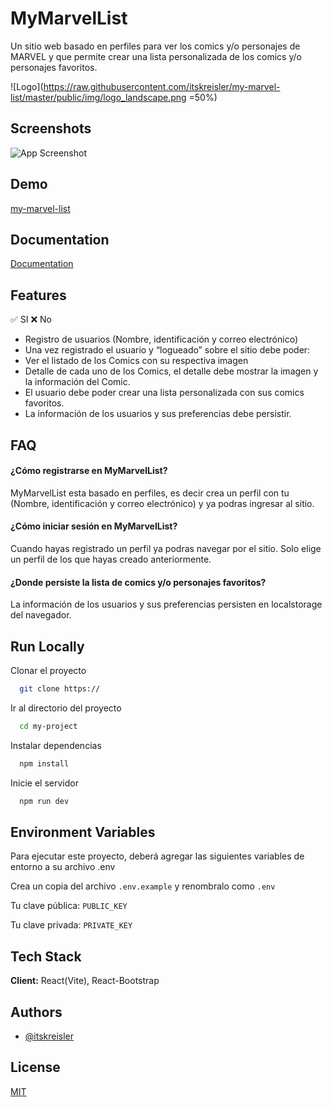 
# MyMarvelList
Un sitio web basado en perfiles para ver los comics y/o personajes de MARVEL y que permite crear una lista personalizada de los comics y/o personajes favoritos.


![Logo](https://raw.githubusercontent.com/itskreisler/my-marvel-list/master/public/img/logo_landscape.png =50%)


## Screenshots

![App Screenshot](https://via.placeholder.com/468x300?text=App+Screenshot+Here)


## Demo

[my-marvel-list](https://itskreisler.github.io/my-marvel-list)


## Documentation

[Documentation](https://linktodocumentation)


## Features
✅ SI ❌ No
- Registro de usuarios (Nombre, identificación y correo electrónico) 
- Una vez registrado el usuario y “logueado” sobre el sitio debe poder:
- Ver el listado de los Comics con su respectiva imagen
- Detalle de cada uno de los Comics, el detalle debe mostrar la imagen y la información del Comic.
- El usuario debe poder crear una lista personalizada con sus comics favoritos.
- La información de los usuarios y sus preferencias debe persistir. 


## FAQ

#### ¿Cómo registrarse en MyMarvelList?

MyMarvelList esta basado en perfiles, es decir crea un perfil con tu (Nombre, identificación y correo electrónico) y ya podras ingresar al sitio.

#### ¿Cómo iniciar sesión en MyMarvelList?

Cuando hayas registrado un perfil ya podras navegar por el sitio. Solo elige un perfil de los que hayas creado anteriormente.

#### ¿Donde persiste la lista de comics y/o personajes favoritos?

La información de los usuarios y sus preferencias persisten en localstorage del navegador.


## Run Locally

Clonar el proyecto

```bash
  git clone https://
```

Ir al directorio del proyecto

```bash
  cd my-project
```

Instalar dependencias

```bash
  npm install
```

Inicie el servidor

```bash
  npm run dev
```


## Environment Variables

Para ejecutar este proyecto, deberá agregar las siguientes variables de entorno a su archivo .env

Crea un copia del archivo `.env.example` y renombralo como `.env`

Tu clave pública:
`PUBLIC_KEY`

Tu clave privada:
`PRIVATE_KEY`


## Tech Stack

**Client:** React(Vite), React-Bootstrap


## Authors

- [@itskreisler](https://www.github.com/itskreisler)


## License

[MIT](https://choosealicense.com/licenses/mit/)

